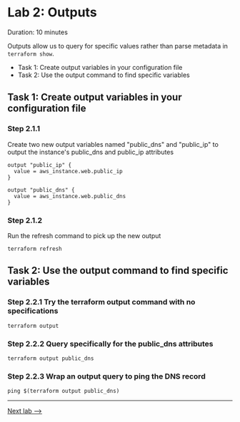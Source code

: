 # Lab 2: Outputs

Duration: 10 minutes

Outputs allow us to query for specific values rather than parse metadata in `terraform show`.

- Task 1: Create output variables in your configuration file
- Task 2: Use the output command to find specific variables

## Task 1: Create output variables in your configuration file

### Step 2.1.1

Create two new output variables named "public_dns" and "public_ip" to output the instance's public_dns and public_ip attributes

```hcl
output "public_ip" {
  value = aws_instance.web.public_ip
}

output "public_dns" {
  value = aws_instance.web.public_dns
}
```

### Step 2.1.2

Run the refresh command to pick up the new output

```shell
terraform refresh
```

## Task 2: Use the output command to find specific variables

### Step 2.2.1 Try the terraform output command with no specifications

```shell
terraform output
```

### Step 2.2.2 Query specifically for the public_dns attributes

```shell
terraform output public_dns
```

### Step 2.2.3 Wrap an output query to ping the DNS record

```shell
ping $(terraform output public_dns)
```
---
[Next lab -->](lab03-console.md)
